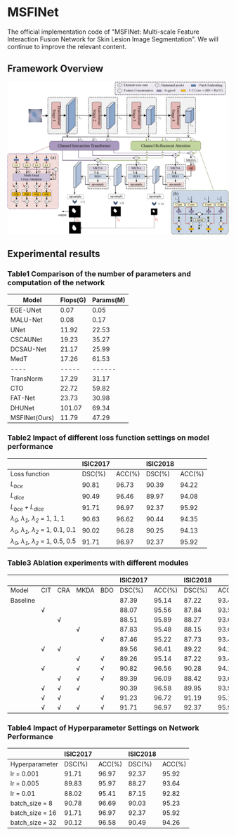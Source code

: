 # MSFINet
The official implementation code of "MSFINet: Multi-scale Feature Interaction Fusion Network for Skin Lesion Image Segmentation". We will continue to improve the relevant content.
## Framework Overview
![Framework Overview](https://github.com/WikYue/MSFINet/blob/main/figs/MSFINet.jpg)

## Experimental results
### Table1 Comparison of the number of parameters and computation of the network
 Model | Flops(G) | Params(M)
 ---- | ----- | ------  
 EGE-UNet  | 0.07 | 0.05 
 MALU-Net  | 0.08 | 0.17 
 UNet  | 11.92 | 22.53
 CSCAUNet  | 19.23 | 35.27
 DCSAU-Net  | 21.17 | 25.99
 MedT  | 17.26 | 61.53
 ---- | ----- | ------ 
 TransNorm  | 17.29 | 31.17
 CTO  | 22.72 | 59.82
 FAT-Net  | 23.73 | 30.98
 DHUNet  | 101.07 | 69.34
 MSFINet(Ours)  | 11.79 | 47.29

### Table2 Impact of different loss function settings on model performance
 | | ISIC2017 | |ISIC2018| |
 ---- | ----- | ------ | ------ | ------ |
 Loss function | DSC(%) | ACC(%) | DSC(%) | ACC(%)
 *L<sub>bce</sub>* | 90.81 | 96.73 | 90.39 | 94.22
 *L<sub>dice</sub>* | 90.49 | 96.46 | 89.97 | 94.08
 *L<sub>bce</sub> + L<sub>dice</sub>* | 91.71 | 96.97 | 92.37 | 95.92
 *λ<sub>0</sub>, λ<sub>1</sub>, λ<sub>2</sub>* = 1, 1, 1 | 90.63 | 96.62 | 90.44 | 94.35
 *λ<sub>0</sub>, λ<sub>1</sub>, λ<sub>2</sub>* = 1, 0.1, 0.1 | 90.02 | 96.28 | 90.25 | 94.13
 *λ<sub>0</sub>, λ<sub>1</sub>, λ<sub>2</sub>* = 1, 0.5, 0.5 | 91.71 | 96.97 | 92.37 | 95.92

### Table3 Ablation experiments with different modules
 | | | | | | ISIC2017 | |ISIC2018| |
 | ---- | ----- | ------ | ------ | ------ | ------ | ------ | ------ | ------ |
 | Model | CIT | CRA | MKDA | BDO | DSC(%) | ACC(%) | DSC(%) | ACC(%)
 | Baseline |  |  |  |  | 87.39 | 95.14 | 87.22 | 93.40
 |  | √ |  |  |  |88.07 | 95.56 | 87.84 | 93.53
 |  |  | √ |  |  |88.51 | 95.89 | 88.27 | 93.67
 |  |  |  | √ |  |87.83 | 95.48 | 88.15 | 93.64
 |  |  |  |  | √ |87.46 | 95.22 | 87.73 | 93.46
 |  | √ | √ |  |  |89.56 | 96.41 | 89.22 | 94.19
 |  |  |  | √ | √ |89.26 | 95.14 | 87.22 | 93.40
 |  | √ |  | √ | √ |90.82 | 96.56 | 90.28 | 94.17
 |  |  | √ | √ | √ |89.39 | 96.09 | 88.42 | 93.69
 |  | √ | √ | √ |  |90.39 | 96.58 | 89.95 | 93.98
 |  | √ | √ |  | √ | 91.23 | 96.72 | 91.19 | 95.10
 |  | √ | √ | √ | √ | 91.71 | 96.97 | 92.37 | 95.92

### Table4 Impact of Hyperparameter Settings on Network Performance
 | | ISIC2017 | |ISIC2018| |
 ---- | ----- | ------ | ------ | ------ |
 Hyperparameter | DSC(%) | ACC(%) | DSC(%) | ACC(%)
 lr = 0.001 | 91.71 | 96.97 | 92.37 | 95.92
 lr = 0.005 | 89.83 | 95.97 | 88.27 | 93.64
 lr = 0.01 | 88.02 | 95.41 | 87.15 | 92.82
 batch_size = 8 | 90.78 | 96.69 | 90.03 | 95.23
 batch_size = 16 | 91.71 | 96.97 | 92.37 | 95.92
 batch_size = 32 | 90.12 | 96.58 | 90.49 | 94.26


 

